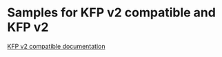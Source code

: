 # Samples for KFP v2 compatible and KFP v2

[KFP v2 compatible documentation](https://www.kubeflow.org/docs/components/pipelines/sdk/v2/v2-compatibility/) 

